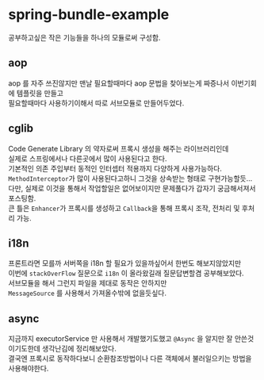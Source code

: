 # spring-bundle-example

공부하고싶은 작은 기능들을 하나의 모듈로써 구성함.

## aop

aop 를 자주 쓰진않지만 맨날 필요할때마다 aop 문법을 찾아보는게 짜증나서 이번기회에 템플릿을 만들고  
필요할때마다 사용하기이해서 따로 서브모듈로 만들어두었다.  

## cglib

Code Generate Library 의 약자로써 프록시 생성을 해주는 라이브러리인데  
실제로 스프링에서나 다른곳에서 많이 사용된다고 한다.  
기본적인 의존 주입부터 동적인 인터셉터 적용까지 다양하게 사용가능하다.  
`MethodInterceptor`가 많이 사용된다고하니 그것을 상속받는 형태로 구현가능할듯...  
다만, 실제로 이것을 통해서 작업할일은 없어보이지만 문제풀다가 갑자기 궁금해서져서 포스팅함.  
큰 틀은 `Enhancer`가 프록시를 생성하고 `Callback`을 통해 프록시 조작, 전처리 및 후처리 가능.   

## i18n

프론트라면 모를까 서버쪽을 i18n 할 필요가 있을까싶어서 한번도 해보지않았지만  
이번에 `stackOverFlow` 질문으로 `i18n` 이 올라왔길래 질문답변할겸 공부해보았다.  
서브모듈을 해서 그런지 파일을 제대로 동작은 안하지만  
`MessageSource` 를 사용해서 가져올수밖에 없을듯싶다.

## async

지금까지 executorService 만 사용해서 개발했기도했고 `@Async` 을 알지만 잘 안쓴것이기도한데 생각난김에 정리해보았다.  
결국엔 프록시로 동작하다보니 순환참조방법이나 다른 객체에서 불러일으키는 방법을 사용해야한다.  
